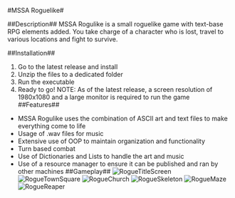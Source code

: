 #MSSA Roguelike#

##Description##
MSSA Rogulike is a small roguelike game with text-base RPG elements added. You take charge of a character who is lost, travel to various locations and fight to survive.

##Installation##
1. Go to the latest release and install
2. Unzip the files to a dedicated folder
3. Run the executable
4. Ready to go!
   NOTE: As of the latest release, a screen resolution of 1980x1080 and a large monitor is required to run the game
##Features##
* MSSA Rogulike uses the combination of ASCII art and text files to make everything come to life
* Usage of .wav files for music
* Extensive use of OOP to maintain organization and functionality
* Turn based combat
* Use of Dictionaries and Lists to handle the art and music
* Use of a resource manager to ensure it can be published and ran by other machines
##Gameplay##
![RogueTitleScreen](https://github.com/user-attachments/assets/f435d8ee-8d33-4901-8f4b-03b08b747221)
![RogueTownSquare](https://github.com/user-attachments/assets/b50bc1ef-e6f5-42dc-b3f4-29c73aa321d8)
![RogueChurch](https://github.com/user-attachments/assets/15f0937e-f0f4-47e5-a090-adcf038289a0)
![RogueSkeleton](https://github.com/user-attachments/assets/6077bba2-1ea0-4113-91ed-764df3b33393)
![RogueMaze](https://github.com/user-attachments/assets/be1f3fd7-7b73-490f-bea1-744b596b978e)
![RogueReaper](https://github.com/user-attachments/assets/faab76c4-6f58-483f-a396-061e74d28e60)



